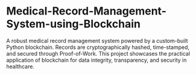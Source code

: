 # Medical-Record-Management-System-using-Blockchain
A robust medical record management system powered by a custom-built Python blockchain. Records are cryptographically hashed, time-stamped, and secured through Proof-of-Work. This project showcases the practical application of blockchain for data integrity, transparency, and security in healthcare.
